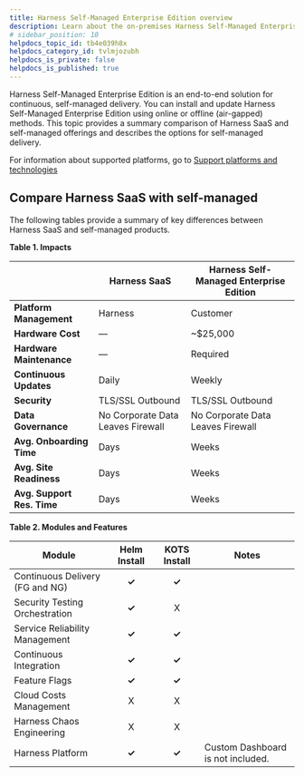 ```yaml
---
title: Harness Self-Managed Enterprise Edition overview
description: Learn about the on-premises Harness Self-Managed Enterprise Edition.
# sidebar_position: 10
helpdocs_topic_id: tb4e039h8x
helpdocs_category_id: tvlmjozubh
helpdocs_is_private: false
helpdocs_is_published: true
---
```


Harness Self-Managed Enterprise Edition is an end-to-end solution for continuous, self-managed delivery. You can install and update Harness Self-Managed Enterprise Edition using online or offline (air-gapped) methods. This topic provides a summary comparison of Harness SaaS and self-managed offerings and describes the options for self-managed delivery.

For information about supported platforms, go to [Support platforms and technologies](../../getting-started/supported-platforms-and-technologies.md)

## Compare Harness SaaS with self-managed

The following tables provide a summary of key differences between Harness SaaS and self-managed products.

**Table 1. Impacts**



|  | **Harness SaaS** | **Harness Self-Managed Enterprise Edition** |
| --- | --- | --- |
| **Platform Management** | Harness | Customer |
| **Hardware Cost** | — | ~$25,000 |
| **Hardware Maintenance** | — | Required |
| **Continuous Updates** | Daily | Weekly |
| **Security** | TLS/SSL Outbound | TLS/SSL Outbound |
| **Data Governance** | No Corporate Data Leaves Firewall | No Corporate Data Leaves Firewall |
| **Avg. Onboarding Time** | Days | Weeks |
| **Avg. Site Readiness** | Days | Weeks |
| **Avg. Support Res. Time** | Days | Weeks |



**Table 2. Modules and Features**

| **Module** | **Helm Install** | **KOTS Install** | **Notes** |
| --- | :-: | :-: | --- |
| Continuous Delivery (FG and NG) | **✓** | **✓** |  |
| Security Testing Orchestration | **✓** | X |  |
| Service Reliability Management | **✓** | **✓** |  |
| Continuous Integration | **✓** | **✓** |  |
| Feature Flags | **✓** | **✓** |  |
| Cloud Costs Management | X | X |  |
| Harness Chaos Engineering | X | X |  |
| Harness Platform | **✓** | **✓** | Custom Dashboard is not included. |

